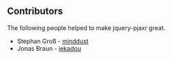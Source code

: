 Contributors
------------

The following people helped to make jquery-pjaxr great.

* Stephan Groß - [minddust](https://github.com/minddust)
* Jonas Braun - [iekadou](https://github.com/iekadou)
